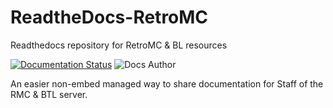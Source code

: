# ReadtheDocs-RetroMC
Readthedocs repository for RetroMC &amp; BL resources

[![Documentation Status](https://readthedocs.org/projects/readthedocs-retromc/badge/?version=latest)](https://readthedocs-retromc.readthedocs.io/en/latest/?badge=latest)
![Docs Author](https://img.shields.io/badge/docs-Eternalll-blue)

An easier non-embed managed way to share documentation for Staff of the RMC & BTL server.
